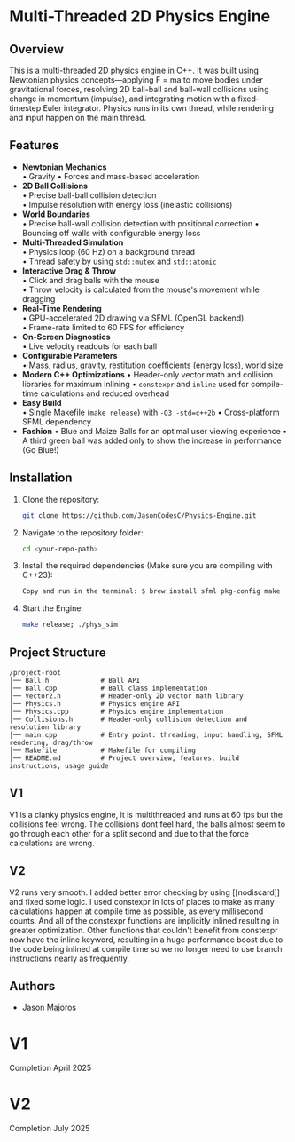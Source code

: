 # Multi-Threaded 2D Physics Engine

## Overview
This is a multi-threaded 2D physics engine in C++. It was built using Newtonian physics concepts—applying F = ma to move bodies under gravitational forces, resolving 2D ball-ball and ball-wall collisions using change in momentum (impulse), and integrating motion with a fixed‐timestep Euler integrator. Physics runs in its own thread, while rendering and input happen on the main thread.

## Features
- **Newtonian Mechanics**  
  • Gravity
  • Forces and mass-based acceleration  
- **2D Ball Collisions**  
  • Precise ball-ball collision detection  
  • Impulse resolution with energy loss (inelastic collisions)
- **World Boundaries**  
  • Precise ball-wall collision detection with positional correction
  • Bouncing off walls with configurable energy loss
- **Multi-Threaded Simulation**  
  • Physics loop (60 Hz) on a background thread  
  • Thread safety by using `std::mutex` and `std::atomic`  
- **Interactive Drag & Throw**  
  • Click and drag balls with the mouse  
  • Throw velocity is calculated from the mouse's movement while dragging
- **Real-Time Rendering**  
  • GPU-accelerated 2D drawing via SFML (OpenGL backend)  
  • Frame-rate limited to 60 FPS for efficiency
- **On-Screen Diagnostics**  
  • Live velocity readouts for each ball  
- **Configurable Parameters**  
  • Mass, radius, gravity, restitution coefficients (energy loss), world size
- **Modern C++ Optimizations**
  • Header-only vector math and collision libraries for maximum inlining
  • `constexpr` and `inline` used for compile-time calculations and reduced overhead
- **Easy Build**  
  • Single Makefile (`make release`) with `-O3 -std=c++2b`
  • Cross-platform SFML dependency
- **Fashion**
  • Blue and Maize Balls for an optimal user viewing experience
  • A third green ball was added only to show the increase in performance (Go Blue!)


## Installation

1. Clone the repository:
   ```sh
   git clone https://github.com/JasonCodesC/Physics-Engine.git
   ```

2. Navigate to the repository folder:
   ```sh
   cd <your-repo-path>
   ```

3. Install the required dependencies (Make sure you are compiling with C++23):
   ```sh
   Copy and run in the terminal: $ brew install sfml pkg-config make 
   ```

5. Start the Engine:
   ```sh
   make release; ./phys_sim
   ```

## Project Structure
```
/project-root
│── Ball.h             # Ball API
│── Ball.cpp           # Ball class implementation
│── Vector2.h          # Header-only 2D vector math library
│── Physics.h          # Physics engine API
│── Physics.cpp        # Physics engine implementation
│── Collisions.h       # Header-only collision detection and resolution library
│── main.cpp           # Entry point: threading, input handling, SFML rendering, drag/throw
│── Makefile           # Makefile for compiling
│── README.md          # Project overview, features, build instructions, usage guide

```

## V1
V1 is a clanky physics engine, it is multithreaded and runs at 60 fps but the collisions feel wrong. The collisions dont feel hard, the balls almost seem to go through each other for a split second and due to that the force calculations are wrong.

## V2
V2 runs very smooth. I added better error checking by using [[nodiscard]] and fixed some logic. I used constexpr in lots of places to make as many calculations happen at compile time as possible, as every millisecond counts. And all of the constexpr functions are implicitly inlined resulting in greater optimization. Other functions that couldn't benefit from constexpr now have the inline keyword, resulting in a huge performance boost due to the code being inlined at compile time so we no longer need to use branch instructions nearly as frequently.

## Authors
- Jason Majoros

# V1 
Completion April 2025
# V2 
Completion July 2025